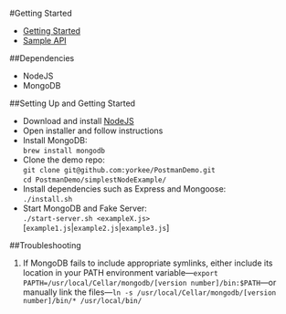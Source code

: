 #Getting Started
* [Getting Started](#setting-up-and-getting-started "Setting up and getting started")
* [Sample API](API.md "Sample API document")

##Dependencies
* NodeJS
* MongoDB

##Setting Up and Getting Started
* Download and install [NodeJS](http://nodejs.org/download)  
* Open installer and follow instructions  
* Install MongoDB:  
`brew install mongodb`  
* Clone the demo repo:  
`git clone git@github.com:yorkee/PostmanDemo.git`  
`cd PostmanDemo/simplestNodeExample/`  
* Install dependencies such as Express and Mongoose:  
`./install.sh`  
* Start MongoDB and Fake Server:  
`./start-server.sh <exampleX.js>` [`example1.js`|`example2.js`|`example3.js`]  

##Troubleshooting
1. If MongoDB fails to include appropriate symlinks, either include its location in your PATH environment variable—`export PAPTH=/usr/local/Cellar/mongodb/[version number]/bin:$PATH`—or manually link the files—`ln -s /usr/local/Cellar/mongodb/[version number]/bin/* /usr/local/bin/`  
